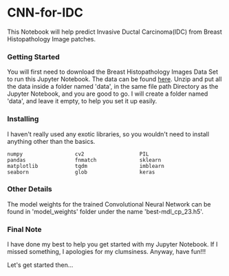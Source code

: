 # CNN-for-IDC
This Notebook will help predict Invasive Ductal Carcinoma(IDC) from Breast Histopathology Image patches.

### Getting Started
You will first need to download the Breast Histopathology Images Data Set to run this Jupyter Notebook.
The data can be found [here](https://www.kaggle.com/paultimothymooney/breast-histopathology-images).
Unzip and put all the data inside a folder named 'data', in the same file path Directory as the Jupyter Notebook, and you are good to go. I will create a folder named 'data', and leave it empty, to help you set it up easily.

### Installing
I haven't really used any exotic libraries, so you wouldn't need to install anything other than the basics.
```
numpy                 cv2                  PIL
pandas                fnmatch              sklearn
matplotlib            tqdm                 imblearn
seaborn               glob                 keras
```

### Other Details
The model weights for the trained Convolutional Neural Network can be found in 'model_weights' folder under the name 'best-mdl_cp_23.h5'. 


### Final Note
I have done my best to help you get started with my Jupyter Notebook. If I missed something, I apologies for my clumsiness. Anyway, have fun!!!

Let's get started then...
